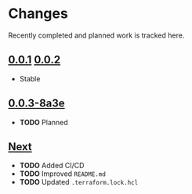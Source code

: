 # Changes
Recently completed and planned work is tracked here.

## [0.0.1](.) [0.0.2](.)
- Stable

## [0.0.3-8a3e](.)
- **TODO** Planned

## [Next](.)
- **TODO** Added CI/CD
- **TODO** Improved `README.md`
- **TODO** Updated `.terraform.lock.hcl`
